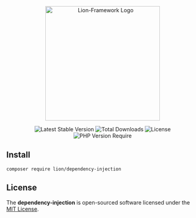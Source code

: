 <p align="center">
  <a href="https://lion-client.vercel.app/" target="_blank">
    <img 
         src="https://user-images.githubusercontent.com/56183278/230516080-096130be-e474-4f3a-a78a-44d3973ff715.png" 
         width="300" 
         alt="Lion-Framework Logo"
    >
  </a>
</p>

<p align="center">
  <img src="http://poser.pugx.org/lion/dependency-injection/v" alt="Latest Stable Version">
  <img src="http://poser.pugx.org/lion/dependency-injection/downloads" alt="Total Downloads">
  <img src="http://poser.pugx.org/lion/dependency-injection/license" alt="License">
  <img src="http://poser.pugx.org/lion/dependency-injection/require/php" alt="PHP Version Require">
</p>

## Install

```shell
composer require lion/dependency-injection
```

## License

The <strong>dependency-injection</strong> is open-sourced software licensed under the [MIT License](https://github.com/lion-packages/dependency-injection/blob/main/LICENSE).
